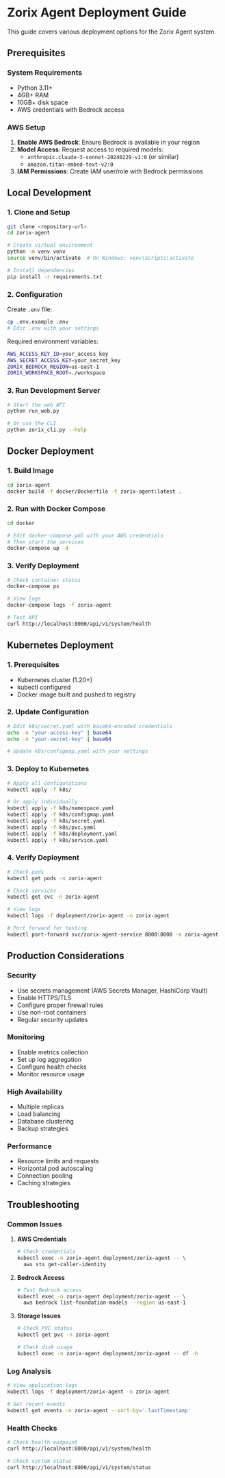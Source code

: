 # Zorix Agent Deployment Guide

This guide covers various deployment options for the Zorix Agent system.

## Prerequisites

### System Requirements
- Python 3.11+
- 4GB+ RAM
- 10GB+ disk space
- AWS credentials with Bedrock access

### AWS Setup
1. **Enable AWS Bedrock**: Ensure Bedrock is available in your region
2. **Model Access**: Request access to required models:
   - `anthropic.claude-3-sonnet-20240229-v1:0` (or similar)
   - `amazon.titan-embed-text-v2:0`
3. **IAM Permissions**: Create IAM user/role with Bedrock permissions

## Local Development

### 1. Clone and Setup
```bash
git clone <repository-url>
cd zorix-agent

# Create virtual environment
python -m venv venv
source venv/bin/activate  # On Windows: venv\Scripts\activate

# Install dependencies
pip install -r requirements.txt
```

### 2. Configuration
Create `.env` file:
```bash
cp .env.example .env
# Edit .env with your settings
```

Required environment variables:
```bash
AWS_ACCESS_KEY_ID=your_access_key
AWS_SECRET_ACCESS_KEY=your_secret_key
ZORIX_BEDROCK_REGION=us-east-1
ZORIX_WORKSPACE_ROOT=./workspace
```

### 3. Run Development Server
```bash
# Start the web API
python run_web.py

# Or use the CLI
python zorix_cli.py --help
```

## Docker Deployment

### 1. Build Image
```bash
cd zorix-agent
docker build -f docker/Dockerfile -t zorix-agent:latest .
```

### 2. Run with Docker Compose
```bash
cd docker

# Edit docker-compose.yml with your AWS credentials
# Then start the services
docker-compose up -d
```

### 3. Verify Deployment
```bash
# Check container status
docker-compose ps

# View logs
docker-compose logs -f zorix-agent

# Test API
curl http://localhost:8000/api/v1/system/health
```

## Kubernetes Deployment

### 1. Prerequisites
- Kubernetes cluster (1.20+)
- kubectl configured
- Docker image built and pushed to registry

### 2. Update Configuration
```bash
# Edit k8s/secret.yaml with base64-encoded credentials
echo -n "your-access-key" | base64
echo -n "your-secret-key" | base64

# Update k8s/configmap.yaml with your settings
```

### 3. Deploy to Kubernetes
```bash
# Apply all configurations
kubectl apply -f k8s/

# Or apply individually
kubectl apply -f k8s/namespace.yaml
kubectl apply -f k8s/configmap.yaml
kubectl apply -f k8s/secret.yaml
kubectl apply -f k8s/pvc.yaml
kubectl apply -f k8s/deployment.yaml
kubectl apply -f k8s/service.yaml
```

### 4. Verify Deployment
```bash
# Check pods
kubectl get pods -n zorix-agent

# Check services
kubectl get svc -n zorix-agent

# View logs
kubectl logs -f deployment/zorix-agent -n zorix-agent

# Port forward for testing
kubectl port-forward svc/zorix-agent-service 8000:8000 -n zorix-agent
```

## Production Considerations

### Security
- Use secrets management (AWS Secrets Manager, HashiCorp Vault)
- Enable HTTPS/TLS
- Configure proper firewall rules
- Use non-root containers
- Regular security updates

### Monitoring
- Enable metrics collection
- Set up log aggregation
- Configure health checks
- Monitor resource usage

### High Availability
- Multiple replicas
- Load balancing
- Database clustering
- Backup strategies

### Performance
- Resource limits and requests
- Horizontal pod autoscaling
- Connection pooling
- Caching strategies

## Troubleshooting

### Common Issues

1. **AWS Credentials**
   ```bash
   # Check credentials
   kubectl exec -n zorix-agent deployment/zorix-agent -- \
     aws sts get-caller-identity
   ```

2. **Bedrock Access**
   ```bash
   # Test Bedrock access
   kubectl exec -n zorix-agent deployment/zorix-agent -- \
     aws bedrock list-foundation-models --region us-east-1
   ```

3. **Storage Issues**
   ```bash
   # Check PVC status
   kubectl get pvc -n zorix-agent
   
   # Check disk usage
   kubectl exec -n zorix-agent deployment/zorix-agent -- df -h
   ```

### Log Analysis
```bash
# View application logs
kubectl logs -f deployment/zorix-agent -n zorix-agent

# Get recent events
kubectl get events -n zorix-agent --sort-by='.lastTimestamp'
```

### Health Checks
```bash
# Check health endpoint
curl http://localhost:8000/api/v1/system/health

# Check system status
curl http://localhost:8000/api/v1/system/status
```